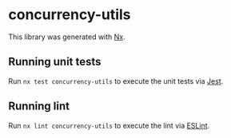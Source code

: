 # concurrency-utils

This library was generated with [Nx](https://nx.dev).

## Running unit tests

Run `nx test concurrency-utils` to execute the unit tests via [Jest](https://jestjs.io).

## Running lint

Run `nx lint concurrency-utils` to execute the lint via [ESLint](https://eslint.org/).
